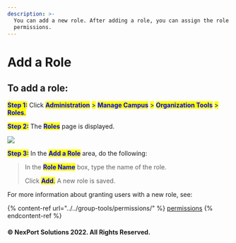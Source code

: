 ```yaml
---
description: >-
  You can add a new role. After adding a role, you can assign the role with
  permissions.
---
```


# Add a Role

## To add a role:

<mark style="color:blue;">**Step 1:**</mark>  Click <mark style="color:blue;">**Administration**</mark> <mark style="color:blue;"></mark><mark style="color:blue;">></mark> <mark style="color:blue;"></mark><mark style="color:blue;">**Manage Campus**</mark> <mark style="color:blue;"></mark><mark style="color:blue;">></mark> <mark style="color:blue;"></mark><mark style="color:blue;">**Organization Tools**</mark> <mark style="color:blue;"></mark><mark style="color:blue;">></mark> <mark style="color:blue;"></mark><mark style="color:blue;">**Roles**</mark><mark style="color:blue;">.</mark>

<mark style="color:blue;">**Step 2:**</mark>  The <mark style="color:blue;">**Roles**</mark> page is displayed.

![](https://www.nexportcampus.com/Content/Guides/aweb/Content/Resources/Images/OT\_Roles/Add\_Roles.png)

<mark style="color:blue;">**Step 3:**</mark>  In the <mark style="color:blue;">**Add a Role**</mark> <mark style="color:blue;"></mark><mark style="color:blue;"></mark> area, do the following:

> In the <mark style="color:blue;">**Role Name**</mark> box, type the name of the role.
>
> Click <mark style="color:blue;">**Add**</mark><mark style="color:blue;">.</mark>  A new role is saved.

For more information about granting users with a new role, see:

{% content-ref url="../../group-tools/permissions/" %}
[permissions](../../group-tools/permissions/)
{% endcontent-ref %}

#### © NexPort Solutions 2022. All Rights Reserved.
